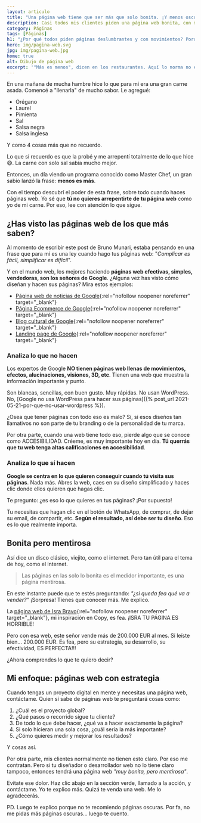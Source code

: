 ```yaml
---
layout: articulo
title: "Una página web tiene que ser más que solo bonita. ¡Y menos oscura!"
description: Casi todos mis clientes piden una página web bonita, con movimientos y efectos. Aquí te muestro por qué no hacerlas así y qué lo hace más efectiva
category: Páginas
tags: [Páginas]
h1: "¿Por qué todos piden páginas deslumbrantes y con movimientos? Porque no saben esto"
hero: img/pagina-web.svg
jpg: img/pagina-web.jpg
home: true
alt: Dibujo de página web
excerpt: '"Más es menos", dicen en los restaurantes. Aquí lo norma no es diferente. Te cuento más.'
---
```

En una mañana de mucha hambre hice lo que para mí era una gran carne asada. Comencé a "llenarla" de mucho sabor. Le agregué:

* Orégano
* Laurel
* Pimienta
* Sal
* Salsa negra
* Salsa inglesa

Y como 4 cosas más que no recuerdo.

Lo que sí recuerdo es que la probé y me arrepentí totalmente de lo que hice 😅. La carne con solo sal sabía mucho mejor.

Entonces, un día viendo un programa conocido como Master Chef, un gran sabio lanzó la frase: **menos es más**.

Con el tiempo descubrí el poder de esta frase, sobre todo cuando haces páginas web. Yo sé que **tú no quieres arrepentirte de tu página web** como yo de mi carne. Por eso, lee con atención lo que sigue.

## ¿Has visto las páginas web de los que más saben?

Al momento de escribir este post de Bruno Munari, estaba pensando en una frase que para mí es una ley cuando hago tus páginas web: "*Complicar es fácil, simplificar es difícil*".

Y en el mundo web, los mejores haciendo **páginas web efectivas, simples, vendedoras, son los señores de Google**. ¿Alguna vez has visto cómo diseñan y hacen sus páginas? Mira estos ejemplos:

* [Página web de noticias de Google](https://news.google.com/){:rel="nofollow noopener noreferrer" target="_blank"}
* [Página Ecommerce de Google](https://shopping.google.com/){:rel="nofollow noopener noreferrer" target="_blank"}
* [Blog cultural de Google](https://artsandculture.google.com/){:rel="nofollow noopener noreferrer" target="_blank"}
* [Landing page de Google](https://www.youtube.com/premium){:rel="nofollow noopener noreferrer" target="_blank"}

### Analiza lo que no hacen

Los expertos de Google **NO tienen páginas web llenas de movimientos, efectos, alucinaciones, visiones, 3D, etc**. Tienen una web que muestra la información importante y punto.

Son blancas, sencillas, con buen gusto. Muy rápidas. No usan WordPress. No, [Google no usa WordPress para hacer sus páginas]({% post_url 2021-05-21-por-que-no-usar-wordpress %}).

¿Osea que tener páginas con todo eso es malo? Sí, si esos diseños tan llamativos no son parte de tu branding o de la personalidad de tu marca.

Por otra parte, cuando una web tiene todo eso, pierde algo que se conoce como ACCESIBILIDAD. Créeme, es muy importante hoy en día. **Tú querrás que tu web tenga altas calificaciones en accesibilidad**.

### Analiza lo que sí hacen

**Google se centra en lo que quieren conseguir cuando tú visita sus páginas**. Nada más. Abres la web, caes en su diseño simplificado y haces clic donde ellos quieren que hagas clic.

Te pregunto: ¿es eso lo que quieres en tus páginas? ¡Por supuesto!

Tu necesitas que hagan clic en el botón de WhatsApp, de comprar, de dejar su email, de compartir, etc. **Según el resultado, así debe ser tu diseño**. Eso es lo que realmente importa.

## Bonita pero mentirosa

Así dice un disco clásico, viejito, como el internet. Pero tan útil para el tema de hoy, como el internet.

>Las páginas en las solo lo bonita es el medidor importante, es una página mentirosa.

En este instante puede que te estés preguntando: *"¿si queda fea qué va a vender?"* ¡Sorpresa! Tienes que conocer más. Me explico.

La [página web de Isra Bravo](https://www.motivante.com/){:rel="nofollow noopener noreferrer" target="_blank"}, mi inspiración en Copy, es fea. ¡ISRA TU PÁGINA ES HORRIBLE!

Pero con esa web, este señor vende más de 200.000 EUR al mes. Sí leíste bien... 200.000 EUR. Es fea, pero su estrategia, su desarrollo, su efectividad, ES PERFECTA!!!

¿Ahora comprendes lo que te quiero decir?

## Mi enfoque: páginas web con estrategia

Cuando tengas un proyecto digital en mente y necesitas una página web, contáctame. Quien sí sabe de páginas web te preguntará cosas como:

1. ¿Cuál es el proyecto global?
2. ¿Qué pasos o recorrido sigue tu cliente?
3. De todo lo que debe hacer, ¿qué va a hacer exactamente la página?
4. Si solo hicieran una sola cosa, ¿cuál sería la más importante?
5. ¿Cómo quieres medir y mejorar los resultados?

Y cosas así.

Por otra parte, mis clientes normalmente no tienen esto claro. Por eso me contratan. Pero si tu diseñador o desarrollador web no lo tiene claro tampoco, entonces tendrá una página web *"muy bonita, pero mentirosa"*.

Evítate ese dolor. Haz clic abajo en la sección verde, llamado a la acción, y contáctame. Yo te explico más. Quizá te venda una web. Me lo agradecerás.

PD. Luego te explico porque no te recomiendo páginas oscuras. Por fa, no me pidas más páginas oscuras... luego te cuento.
